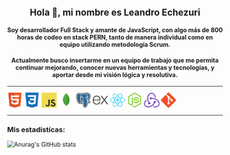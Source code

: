 <div>
  <h2 align="center">Hola 👋, mi nombre es Leandro Echezuri</h2>
  <h4 align="center">
    Soy desarrollador Full Stack y amante de JavaScript, con algo más de 800 horas de codeo en stack PERN, tanto de manera individual como en equipo utilizando metodología Scrum.</h4>
  <h4 align="center">Actualmente busco insertarme en un equipo de trabajo que me permita continuar mejorando, conocer nuevas herramientas y tecnologías, y aportar desde mi visión lógica y resolutiva.
    
    
  </h4>
</div>

--- 

<div align="left">
  <img
    src="https://github.com/devicons/devicon/blob/master/icons/html5/html5-original.svg"
    title="HTML"
    alt="HTML"
    width="36"
    height="36"
  />
  <img
    src="https://github.com/devicons/devicon/blob/master/icons/css3/css3-plain.svg"
    title="CSS"
    alt="CSS"
    width="36"
    height="36"
  />
  <img
    src="https://github.com/devicons/devicon/blob/master/icons/javascript/javascript-original.svg"
    title="JS"
    alt="JS"
    width="36"
    height="36"
  />
  <img
    src="https://github.com/devicons/devicon/blob/master/icons/mongodb/mongodb-original.svg"
    title="MongoDB"
    alt="MongoDB"
    width="36"
    height="36"
  />
  <img
    src="https://github.com/devicons/devicon/blob/master/icons/postgresql/postgresql-original.svg"
    title="PostgreSQL"
    alt="PostgreSQL"
    width="36"
    height="36"
  />
  <img
    src="https://github.com/devicons/devicon/blob/master/icons/express/express-original.svg"
    title="Express"
    alt="HTML"
    width="36"
    height="36"
  />
  <img
    src="https://github.com/devicons/devicon/blob/master/icons/react/react-original.svg"
    title="React"
    alt="React"
    width="36"
    height="36"
  />
  <img
    src="https://github.com/devicons/devicon/blob/master/icons/nodejs/nodejs-original.svg"
    title="NodeJS"
    alt="NodeJS"
    width="36"
    height="36"
  />
   <img
    src="https://github.com/devicons/devicon/blob/master/icons/redux/redux-original.svg"
    title="VScode"
    alt="VScode"
    width="36"
    height="36"
  />
  <img
    src="https://github.com/devicons/devicon/blob/master/icons/git/git-original.svg"
    title="Git"
    alt="Git"
    width="36"
    height="36"
  />
 
</div>

--- 




  ### Mis estadistícas:
![Anurag's GitHub stats](https://github-readme-stats.vercel.app/api?username=echezuri&show_icons=true&hide_border=true&theme=react)


